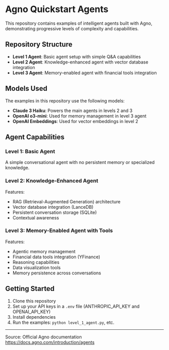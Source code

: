 # Agno Quickstart Agents

This repository contains examples of intelligent agents built with Agno, demonstrating progressive levels of complexity and capabilities.

## Repository Structure

- **Level 1 Agent**: Basic agent setup with simple Q&A capabilities
- **Level 2 Agent**: Knowledge-enhanced agent with vector database integration
- **Level 3 Agent**: Memory-enabled agent with financial tools integration

## Models Used

The examples in this repository use the following models:

- **Claude 3 Haiku**: Powers the main agents in levels 2 and 3
- **OpenAI o3-mini**: Used for memory management in level 3 agent
- **OpenAI Embeddings**: Used for vector embeddings in level 2

## Agent Capabilities

### Level 1: Basic Agent
A simple conversational agent with no persistent memory or specialized knowledge.

### Level 2: Knowledge-Enhanced Agent
Features:
- RAG (Retrieval-Augmented Generation) architecture
- Vector database integration (LanceDB)
- Persistent conversation storage (SQLite)
- Contextual awareness

### Level 3: Memory-Enabled Agent with Tools
Features:
- Agentic memory management
- Financial data tools integration (YFinance)
- Reasoning capabilities
- Data visualization tools
- Memory persistence across conversations

## Getting Started

1. Clone this repository
2. Set up your API keys in a `.env` file (ANTHROPIC_API_KEY and OPENAI_API_KEY)
3. Install dependencies
4. Run the examples: `python level_1_agent.py`, etc.

---

Source: Official Agno documentation  
https://docs.agno.com/introduction/agents
